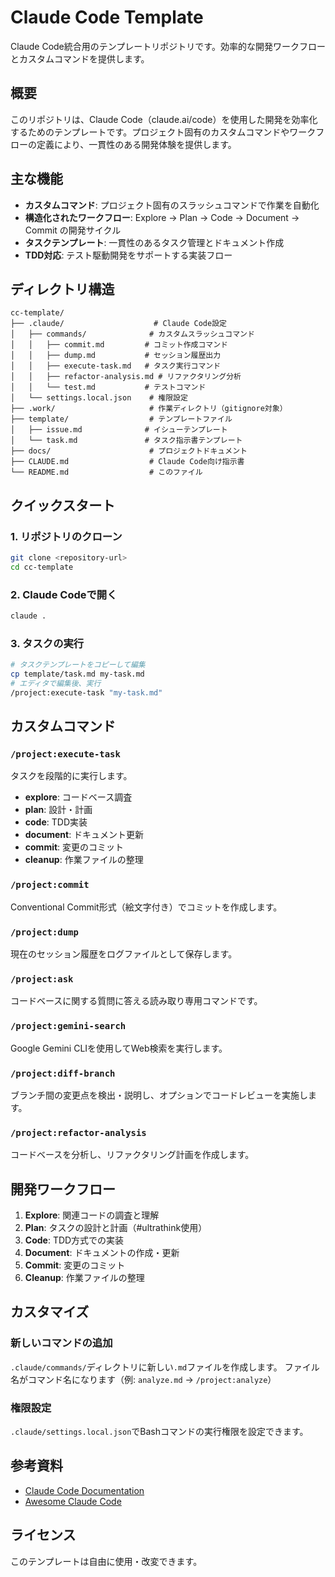 # Claude Code Template

Claude Code統合用のテンプレートリポジトリです。効率的な開発ワークフローとカスタムコマンドを提供します。

## 概要

このリポジトリは、Claude Code（claude.ai/code）を使用した開発を効率化するためのテンプレートです。プロジェクト固有のカスタムコマンドやワークフローの定義により、一貫性のある開発体験を提供します。

## 主な機能

- **カスタムコマンド**: プロジェクト固有のスラッシュコマンドで作業を自動化
- **構造化されたワークフロー**: Explore → Plan → Code → Document → Commit の開発サイクル
- **タスクテンプレート**: 一貫性のあるタスク管理とドキュメント作成
- **TDD対応**: テスト駆動開発をサポートする実装フロー

## ディレクトリ構造

```
cc-template/
├── .claude/                    # Claude Code設定
│   ├── commands/              # カスタムスラッシュコマンド
│   │   ├── commit.md         # コミット作成コマンド
│   │   ├── dump.md           # セッション履歴出力
│   │   ├── execute-task.md   # タスク実行コマンド
│   │   ├── refactor-analysis.md # リファクタリング分析
│   │   └── test.md           # テストコマンド
│   └── settings.local.json    # 権限設定
├── .work/                     # 作業ディレクトリ（gitignore対象）
├── template/                  # テンプレートファイル
│   ├── issue.md              # イシューテンプレート
│   └── task.md               # タスク指示書テンプレート
├── docs/                      # プロジェクトドキュメント
├── CLAUDE.md                  # Claude Code向け指示書
└── README.md                  # このファイル
```

## クイックスタート

### 1. リポジトリのクローン
```bash
git clone <repository-url>
cd cc-template
```

### 2. Claude Codeで開く
```bash
claude .
```

### 3. タスクの実行
```bash
# タスクテンプレートをコピーして編集
cp template/task.md my-task.md
# エディタで編集後、実行
/project:execute-task "my-task.md"
```

## カスタムコマンド

### `/project:execute-task`
タスクを段階的に実行します。
- **explore**: コードベース調査
- **plan**: 設計・計画
- **code**: TDD実装
- **document**: ドキュメント更新
- **commit**: 変更のコミット
- **cleanup**: 作業ファイルの整理

### `/project:commit`
Conventional Commit形式（絵文字付き）でコミットを作成します。

### `/project:dump`
現在のセッション履歴をログファイルとして保存します。

### `/project:ask`
コードベースに関する質問に答える読み取り専用コマンドです。

### `/project:gemini-search`
Google Gemini CLIを使用してWeb検索を実行します。

### `/project:diff-branch`
ブランチ間の変更点を検出・説明し、オプションでコードレビューを実施します。

### `/project:refactor-analysis`
コードベースを分析し、リファクタリング計画を作成します。

## 開発ワークフロー

1. **Explore**: 関連コードの調査と理解
2. **Plan**: タスクの設計と計画（#ultrathink使用）
3. **Code**: TDD方式での実装
4. **Document**: ドキュメントの作成・更新
5. **Commit**: 変更のコミット
6. **Cleanup**: 作業ファイルの整理

## カスタマイズ

### 新しいコマンドの追加
`.claude/commands/`ディレクトリに新しい`.md`ファイルを作成します。
ファイル名がコマンド名になります（例: `analyze.md` → `/project:analyze`）

### 権限設定
`.claude/settings.local.json`でBashコマンドの実行権限を設定できます。

## 参考資料

- [Claude Code Documentation](https://docs.anthropic.com/en/docs/claude-code)
- [Awesome Claude Code](https://github.com/hesreallyhim/awesome-claude-code)

## ライセンス

このテンプレートは自由に使用・改変できます。